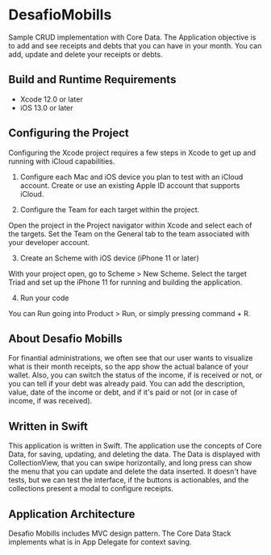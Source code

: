 # DesafioMobills
Sample CRUD implementation with Core Data. The Application objective is to add and see receipts and debts that you can have in your month. You can add, 
update and delete your receipts or debts.

## Build and Runtime Requirements
+ Xcode 12.0 or later
+ iOS 13.0 or later

## Configuring the Project
Configuring the Xcode project requires a few steps in Xcode to get up and running with iCloud capabilities. 

1) Configure each Mac and iOS device you plan to test with an iCloud account. Create or use an existing Apple ID account that supports iCloud.

2) Configure the Team for each target within the project.

Open the project in the Project navigator within Xcode and select each of the targets. Set the Team on the General tab to the team associated with your developer account.

3) Create an Scheme with iOS device (iPhone 11 or later)

With your project open, go to Scheme > New Scheme. Select the target Triad and set up the iPhone 11 for running and building the application. 

4) Run your code

You can Run going into Product > Run, or simply pressing command + R.

## About Desafio Mobills
For finantial administrations, we often see that our user wants to visualize what is their month receipts, so the app show the actual balance of your wallet.
Also, you can switch the status of the income, if is received or not, or you can tell if your debt was already paid. You can add the description, value, date of the income or debt, and if it's paid or not
(or in case of income, if was received).

## Written in Swift

This application is written in Swift. The application use the concepts of Core Data, for saving, updating, and deleting the data. The Data is displayed with CollectionView, 
that you can swipe horizontally, and long press can show the menu that you can update and delete the data inserted. It doesn't have tests, but we can test the interface, if 
the buttons is actionables, and the collections present a modal to configure receipts. 


## Application Architecture

Desafio Mobills includes MVC design pattern. The Core Data Stack implements what is in App Delegate for context saving.
